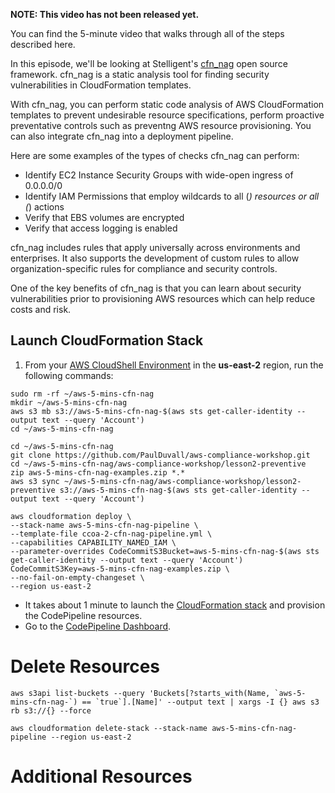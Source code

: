 **NOTE: This video has not been released yet.**

You can find the 5-minute video that walks through all of the steps described here. 

In this episode, we'll be looking at Stelligent's [cfn_nag](https://github.com/stelligent/cfn_nag) open source framework. cfn_nag is a static analysis tool for finding security vulnerabilities in CloudFormation templates.

With cfn_nag, you can perform static code analysis of AWS CloudFormation templates to prevent undesirable resource specifications, perform proactive preventative controls such as preventng AWS resource provisioning. You can also integrate cfn_nag into a deployment pipeline.

Here are some examples of the types of checks cfn_nag can perform:
* Identify EC2 Instance Security Groups with wide-open ingress of 0.0.0.0/0
* Identify IAM Permissions that employ wildcards to all (*) resources or all (*) actions
* Verify that EBS volumes are encrypted
* Verify that access logging is enabled

cfn_nag includes rules that apply universally across environments and enterprises. It also supports the development of custom rules to allow organization-specific rules for compliance and security controls.

One of the key benefits of cfn_nag is that you can learn about security vulnerabilities prior to provisioning AWS resources which can help reduce costs and risk.

## Launch CloudFormation Stack

1. From your [AWS CloudShell Environment](https://us-east-2.console.aws.amazon.com/cloudshell/home?region=us-east-2#) in the **us-east-2** region, run the following commands: 

```
sudo rm -rf ~/aws-5-mins-cfn-nag
mkdir ~/aws-5-mins-cfn-nag
aws s3 mb s3://aws-5-mins-cfn-nag-$(aws sts get-caller-identity --output text --query 'Account')
cd ~/aws-5-mins-cfn-nag

cd ~/aws-5-mins-cfn-nag
git clone https://github.com/PaulDuvall/aws-compliance-workshop.git
cd ~/aws-5-mins-cfn-nag/aws-compliance-workshop/lesson2-preventive
zip aws-5-mins-cfn-nag-examples.zip *.*
aws s3 sync ~/aws-5-mins-cfn-nag/aws-compliance-workshop/lesson2-preventive s3://aws-5-mins-cfn-nag-$(aws sts get-caller-identity --output text --query 'Account')

aws cloudformation deploy \
--stack-name aws-5-mins-cfn-nag-pipeline \
--template-file ccoa-2-cfn-nag-pipeline.yml \
--capabilities CAPABILITY_NAMED_IAM \
--parameter-overrides CodeCommitS3Bucket=aws-5-mins-cfn-nag-$(aws sts get-caller-identity --output text --query 'Account') CodeCommitS3Key=aws-5-mins-cfn-nag-examples.zip \
--no-fail-on-empty-changeset \
--region us-east-2
```

* It takes about 1 minute to launch the [CloudFormation stack](https://us-east-2.console.aws.amazon.com/cloudformation/home?region=us-east-2#/stacks) and provision the CodePipeline resources.
* Go to the [CodePipeline Dashboard](https://us-east-2.console.aws.amazon.com/codepipeline/).

# Delete Resources

```
aws s3api list-buckets --query 'Buckets[?starts_with(Name, `aws-5-mins-cfn-nag-`) == `true`].[Name]' --output text | xargs -I {} aws s3 rb s3://{} --force

aws cloudformation delete-stack --stack-name aws-5-mins-cfn-nag-pipeline --region us-east-2
```

# Additional Resources